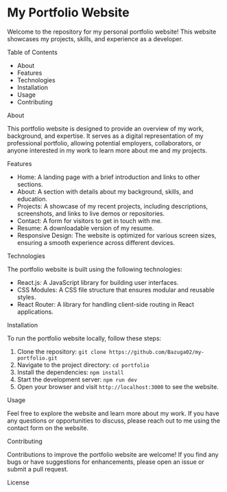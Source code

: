 # My Portfolio Website

Welcome to the repository for my personal portfolio website! This website showcases my projects, skills, and experience as a developer.

Table of Contents

- About
- Features
- Technologies
- Installation
- Usage
- Contributing


About

This portfolio website is designed to provide an overview of my work, background, and expertise. It serves as a digital representation of my professional portfolio, allowing potential employers, collaborators, or anyone interested in my work to learn more about me and my projects.

Features

- Home: A landing page with a brief introduction and links to other sections.
- About: A section with details about my background, skills, and education.
- Projects: A showcase of my recent projects, including descriptions, screenshots, and links to live demos or repositories.
- Contact: A form for visitors to get in touch with me.
- Resume: A downloadable version of my resume.
- Responsive Design: The website is optimized for various screen sizes, ensuring a smooth experience across different devices.

Technologies

The portfolio website is built using the following technologies:

- React.js: A JavaScript library for building user interfaces.
- CSS Modules: A CSS file structure that ensures modular and reusable styles.
- React Router: A library for handling client-side routing in React applications.

Installation

To run the portfolio website locally, follow these steps:

1. Clone the repository: `git clone https://github.com/Bazuga02/my-portfolio.git`
2. Navigate to the project directory: `cd portfolio`
3. Install the dependencies: `npm install`
4. Start the development server: `npm run dev`
5. Open your browser and visit `http://localhost:3000` to see the website.

Usage

Feel free to explore the website and learn more about my work. If you have any questions or opportunities to discuss, please reach out to me using the contact form on the website.

Contributing

Contributions to improve the portfolio website are welcome! If you find any bugs or have suggestions for enhancements, please open an issue or submit a pull request.

License

